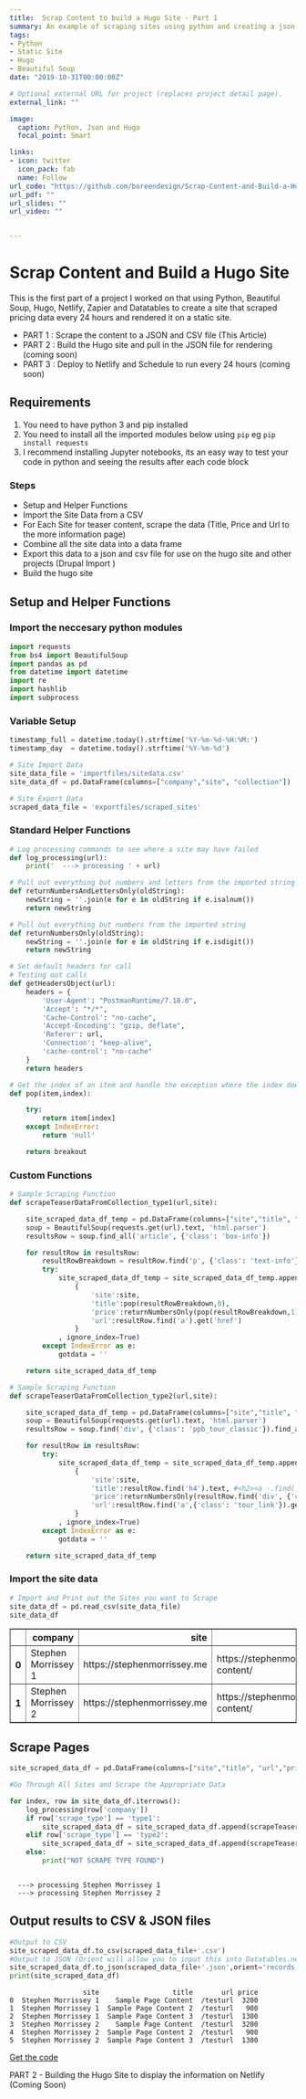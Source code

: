 ```yaml
---
title:  Scrap Content to build a Hugo Site - Part 1
summary: An example of scraping sites using python and creating a json file for use in Hugo
tags:
- Python
- Static Site
- Hugo
- Beautiful Soup
date: "2019-10-31T00:00:00Z"

# Optional external URL for project (replaces project detail page).
external_link: ""

image:
  caption: Python, Json and Hugo
  focal_point: Smart

links:
- icon: twitter
  icon_pack: fab
  name: Follow
url_code: "https://github.com/boreendesign/Scrap-Content-and-Build-a-Hugo-Site-/"
url_pdf: ""
url_slides: ""
url_video: ""


---
```

# Scrap Content and Build a Hugo Site

This is the first part of a project I worked on that using Python, Beautiful Soup, Hugo, Netlify, Zapier and Datatables to create a site that scraped pricing data every 24 hours and rendered it on a static site.

* PART 1 : Scrape the content to a JSON and CSV file (This Article)
* PART 2 : Build the Hugo site and pull in the JSON file for rendering (coming soon)
* PART 3 : Deploy to Netlify and Schedule to run every 24 hours (coming soon)

## Requirements
1. You need to have python 3 and pip installed
2. You need to install all the imported modules below using `pip` eg `pip install requests`
3. I recommend installing Jupyter notebooks, its an easy way to test your code in python and seeing the results after each code block

### Steps
* Setup and Helper Functions
* Import the Site Data from a CSV
* For Each Site for teaser content, scrape the data (Title, Price and Url to the more information page)
* Combine all the site data into a data frame
* Export this data to a json and csv file for use on the hugo site and other projects (Drupal Import )
* Build the hugo site

## Setup and Helper Functions

### Import the neccesary python modules


```python
import requests
from bs4 import BeautifulSoup
import pandas as pd
from datetime import datetime
import re
import hashlib
import subprocess
```

### Variable Setup


```python
timestamp_full = datetime.today().strftime('%Y-%m-%d-%H:%M:')
timestamp_day  = datetime.today().strftime('%Y-%m-%d')

# Site Import Data
site_data_file = 'importfiles/sitedata.csv'
site_data_df = pd.DataFrame(columns=["company","site", "collection"])

# Site Export Data
scraped_data_file = 'exportfiles/scraped_sites'

```

### Standard Helper Functions


```python
# Log processing commands to see where a site may have failed
def log_processing(url):
    print('  ---> processing ' + url)

# Pull out everything but numbers and letters from the imported string
def returnNumbersAndLettersOnly(oldString):
    newString = ''.join(e for e in oldString if e.isalnum())
    return newString

# Pull out everything but numbers from the imported string
def returnNumbersOnly(oldString):
    newString = ''.join(e for e in oldString if e.isdigit())
    return newString

# Set default headers for call
# Testing out calls
def getHeadersObject(url):
    headers = {
        'User-Agent': "PostmanRuntime/7.18.0",
        'Accept': "*/*",
        'Cache-Control': "no-cache",
        'Accept-Encoding': "gzip, deflate",
        'Referer': url,
        'Connection': "keep-alive",
        'cache-control': "no-cache"
    }
    return headers

# Get the index of an item and handle the exception where the index does not exist and set to empty
def pop(item,index):

    try:
        return item[index]
    except IndexError:
        return 'null'

    return breakout
```

### Custom Functions


```python
# Sample Scraping Function
def scrapeTeaserDataFromCollection_type1(url,site):

    site_scraped_data_df_temp = pd.DataFrame(columns=["site","title", "url","price"])
    soup = BeautifulSoup(requests.get(url).text, 'html.parser')
    resultsRow = soup.find_all('article', {'class': 'box-info'})

    for resultRow in resultsRow:
        resultRowBreakdown = resultRow.find('p', {'class': 'text-info'}).text.split('from')
        try:
            site_scraped_data_df_temp = site_scraped_data_df_temp.append(
                {
                    'site':site,
                    'title':pop(resultRowBreakdown,0),
                    'price':returnNumbersOnly(pop(resultRowBreakdown,1)),
                    'url':resultRow.find('a').get('href')
                }
            , ignore_index=True)
        except IndexError as e:
            gotdata = ''

    return site_scraped_data_df_temp

# Sample Scraping Function
def scrapeTeaserDataFromCollection_type2(url,site):

    site_scraped_data_df_temp = pd.DataFrame(columns=["site","title", "url","price"])
    soup = BeautifulSoup(requests.get(url).text, 'html.parser')
    resultsRow = soup.find('div', {'class': 'ppb_tour_classic'}).find_all('div', {'class': 'element'})

    for resultRow in resultsRow:
        try:
            site_scraped_data_df_temp = site_scraped_data_df_temp.append(
                {
                    'site':site,
                    'title':resultRow.find('h4').text, #<h2><a -.find('a'),
                    'price':returnNumbersOnly(resultRow.find('div', {'class': 'tour_price'}).text.strip('$')),
                    'url':resultRow.find('a',{'class': 'tour_link'}).get('href')
                }
            , ignore_index=True)
        except IndexError as e:
            gotdata = ''

    return site_scraped_data_df_temp
```

### Import the site data


```python
# Import and Print out the Sites you want to Scrape
site_data_df = pd.read_csv(site_data_file)
site_data_df
```




<div>
<style scoped>
    .dataframe tbody tr th:only-of-type {
        vertical-align: middle;
    }

    .dataframe tbody tr th {
        vertical-align: top;
    }

    .dataframe thead th {
        text-align: right;
    }
</style>
<table border="1" class="dataframe">
  <thead>
    <tr style="text-align: right;">
      <th></th>
      <th>company</th>
      <th>site</th>
      <th>collection</th>
      <th>scrape_type</th>
    </tr>
  </thead>
  <tbody>
    <tr>
      <th>0</th>
      <td>Stephen Morrissey 1</td>
      <td>https://stephenmorrissey.me</td>
      <td>https://stephenmorrissey.me/post/type1-content/</td>
      <td>type1</td>
    </tr>
    <tr>
      <th>1</th>
      <td>Stephen Morrissey 2</td>
      <td>https://stephenmorrissey.me</td>
      <td>https://stephenmorrissey.me/post/type1-content/</td>
      <td>type1</td>
    </tr>
  </tbody>
</table>
</div>



## Scrape Pages


```python
site_scraped_data_df = pd.DataFrame(columns=["site","title", "url","price"])

#Go Through All Sites and Scrape the Appropriate Data

for index, row in site_data_df.iterrows():
    log_processing(row['company'])
    if row['scrape_type'] == 'type1':
        site_scraped_data_df = site_scraped_data_df.append(scrapeTeaserDataFromCollection_type1(row['collection'],row['company']), ignore_index=True)
    elif row['scrape_type'] == 'type2':
        site_scraped_data_df = site_scraped_data_df.append(scrapeTeaserDataFromCollection_type2(row['collection'],row['company']), ignore_index=True)
    else:
        print("NOT SCRAPE TYPE FOUND")



```

      ---> processing Stephen Morrissey 1
      ---> processing Stephen Morrissey 2


## Output results to CSV & JSON files


```python
#Output to CSV
site_scraped_data_df.to_csv(scraped_data_file+'.csv')
#Output to JSON (Orient will allow you to input this into Datatables.net structure for display on a site)
site_scraped_data_df.to_json(scraped_data_file+'.json',orient='records')
print(site_scraped_data_df)
```

                      site                  title       url price
    0  Stephen Morrissey 1    Sample Page Content  /testurl  3200
    1  Stephen Morrissey 1  Sample Page Content 2  /testurl   900
    2  Stephen Morrissey 1  Sample Page Content 3  /testurl  1300
    3  Stephen Morrissey 2    Sample Page Content  /testurl  3200
    4  Stephen Morrissey 2  Sample Page Content 2  /testurl   900
    5  Stephen Morrissey 2  Sample Page Content 3  /testurl  1300


[Get the code](https://github.com/boreendesign/public_projects/blob/master/Scrape%20Content%20and%20Build%20Hugo%20Site.ipynb)

PART 2 - Building the Hugo Site to display the information on Netlify (Coming Soon)
